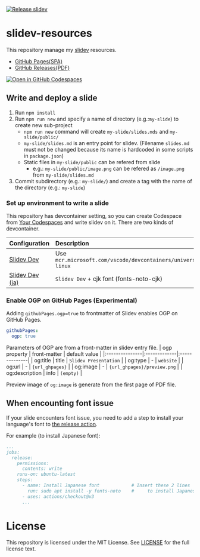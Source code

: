 [![Release slidev](https://github.com/kaakaa/slidev-resources-template/actions/workflows/release.yaml/badge.svg)](https://github.com/kaakaa/slidev-resources-template/actions/workflows/release.yaml)

# slidev-resources

This repository manage my [slidev](https://sli.dev/) resources.

* [GitHub Pages(SPA)](https://kaakaa.github.io/slidev-resources-template)
* [GitHub Releases(PDF)](https://github.com/kaakaa/slidev-resources-template/releases)

[![Open in GitHub Codespaces](https://github.com/codespaces/badge.svg)](https://codespaces.new/kaakaa/slidev-resources-template)

## Write and deploy a slide

1. Run `npm install`
2. Run `npm run new` and specify a name of directory (e.g.:`my-slide`) to create new sub-project
   * `npm run new` command will create `my-slide/slides.mds` and `my-slide/public/`
   * `my-slide/slides.md` is an entry point for slidev. (Filename `slides.md` must not be changed because its name is hardcoded in some scripts in `package.json`)
   * Static files in `my-slide/public` can be refered from slide
     * e.g.: `my-slide/public/image.png` can be refered as `/image.png` from `my-slide/slides.md`
3. Commit subdirectory (e.g.: `my-slide/`) and create a tag with the name of the directory (e.g.: `my-slide`)

### Set up environment to write a slide

This repository has devcontainer setting, so you can create Codespace from [Your Codespaces](https://github.com/kaakaa/slidev-resources-template/codespaces) and write slidev on it.
There are two kinds of devcontainer.

| Configuration   | Description |
|:----------------|:------------|
| [Slidev Dev](./.devcontainer/devcontainer.json)  | Use `mcr.microsoft.com/vscode/devcontainers/universal:2-linux` |
| [Slidev Dev (ja)](./.devcontainer/slidev-dev-ja) | `Slidev Dev` + cjk font (fonts-noto-cjk) |

### Enable OGP on GitHub Pages (Experimental)

Adding `githubPages.ogp=true` to frontmatter of Slidev enables OGP on GitHub Pages.

```yaml
githubPages:
  ogp: true
```

Parameters of OGP are from a front-matter in slidev entry file.
| ogp property   | front-matter | default value |
|:---------------|:-------------|:--------------|
| og:title       | title        | `Slidev Presentation` |
| og:type        | -            | `website`     |
| og:url         | -            | `{url_ghpages}`      |
| og:image       | -            | `{url_ghpages}/preview.png` |
| og:description | info         | `(empty)`     |

Preview image of `og:image` is generate from the first page of PDF file.

## When encounting font issue

If your slide encounters font issue, you need to add a step to install your language's font to [the release action](./.github/workflows/release.yaml).

For example (to install Japanese font):

```yaml
...
jobs:
  release:
    permissions:
      contents: write
    runs-on: ubuntu-latest
    steps:
      - name: Install Japanese font            # Insert these 2 lines
        run: sudo apt install -y fonts-noto    #     to install Japanese font
      - uses: actions/checkout@v3
      ...
```

# License

This repository is licensed under the MIT License. See [LICENSE](LICENSE) for the full license text.
